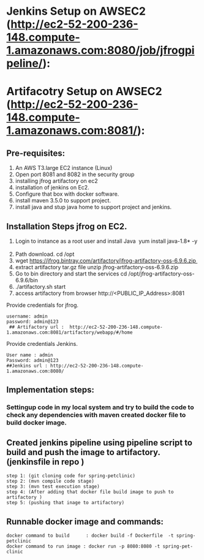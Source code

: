 
# Jenkins Setup on AWSEC2 (http://ec2-52-200-236-148.compute-1.amazonaws.com:8080/job/jfrogpipeline/):
# Artifacotry Setup on AWSEC2 (http://ec2-52-200-236-148.compute-1.amazonaws.com:8081/):

## Pre-requisites:
1. An AWS T3.large EC2 instance (Linux)
2. Open port 8081 and 8082 in the security group
3. installing jfrog artifactory on ec2
4. installation of jenkins on Ec2.
5. Configure that box with docker software.
6. install maven 3.5.0 to support project.
7. install java and stup java home to support project and jenkins.


## Installation Steps jfrog on EC2.
1. Login to instance as a root user and install Java  yum install java-1.8* -y  
2. Path download. cd /opt 
3. wget https://jfrog.bintray.com/artifactory/jfrog-artifactory-oss-6.9.6.zip 
4. extract artifactory tar.gz file unzip jfrog-artifactory-oss-6.9.6.zip 
5. Go to bin directory and start the services cd /opt/jfrog-artifactory-oss-6.9.6/bin
6. ./artifactory.sh start 
7. access artifactory from browser http://<PUBLIC_IP_Address>:8081  

Provide credentials for jfrog. 
```
username: admin
password: admin@123
 ## Artifactory url :  http://ec2-52-200-236-148.compute-1.amazonaws.com:8081/artifactory/webapp/#/home 
```
 
Provide credentials Jenkins.
```
User name : admin
Password: admin@123
##Jenkins url : http://ec2-52-200-236-148.compute-1.amazonaws.com:8080/
```
## Implementation steps:

### Settingup code in my local system and try to build the code to check any dependencies with maven created docker file to build docker image.

## Created jenkins pipeline using pipeline script to build and push the image to artifactory.(jenkinsfile in repo )
```
step 1: (git cloning code for spring-petclinic)
step 2: (mvn compile code stage)
step 3: (mvn test execution stage)
step 4: (After adding that docker file build image to push to artifactory )
step 5: (pushing that inage to artifactory)
```

## Runnable docker image and commands: 
```
docker command to build      : docker build -f Dockerfile  -t spring-petclinic
docker command to run image : docker run -p 8080:8080 -t spring-pet-clinic

```


